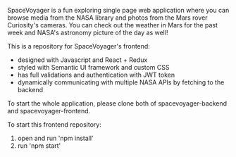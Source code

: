 SpaceVoyager is a fun exploring single page web application where you can browse media from the NASA library and photos from the Mars rover Curiosity's cameras. You can check out the weather in Mars for the past week and NASA's astronomy picture of the day as well!

This is a repository for SpaceVoyager's frontend:
  - designed with Javascript and React + Redux
  - styled with Semantic UI framework and custom CSS
  - has full validations and authentication with JWT token
  - dynamically communicating with multiple NASA APIs by fetching to the backend
  
To start the whole application, please clone both of spacevoyager-backend and spacevoyager-frontend.
 
To start this frontend repository:
  1. open and run 'npm install'
  2. run 'npm start'
